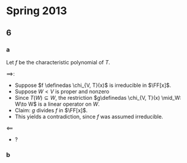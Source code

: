 # Spring 2013

## 6

### a

Let $f$ be the characteristic polynomial of $T$.

$\implies$:

- Suppose $f \definedas \chi_{V, T}(x)$ is irreducible in $\FF[x]$.
- Suppose $W< V$ is proper and nonzero
- Since $T(W)\subseteq W$, the restriction $g\definedas \chi_{V, T}(x) \mid_W: W\to W$ is a linear operator on $W$.
- Claim: $g$ divides $f$ in $\FF[x]$.
- This yields a contradiction, since $f$ was assumed irreducible.

$\impliedby$

- ?

### b
